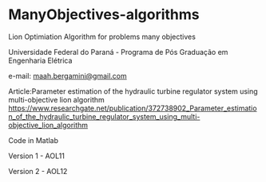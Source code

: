 # ManyObjectives-algorithms
Lion Optimiation Algorithm for problems many objectives

Universidade Federal do Paraná - Programa de Pós Graduação em Engenharia Elétrica 

e-mail: maah.bergamini@gmail.com

Article:Parameter estimation of the hydraulic turbine regulator system using multi-objective lion algorithm
https://www.researchgate.net/publication/372738902_Parameter_estimation_of_the_hydraulic_turbine_regulator_system_using_multi-objective_lion_algorithm

Code in Matlab 

Version 1 - AOL11 

Version 2 - AOL12
